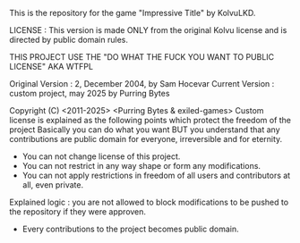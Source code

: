 This is the repository for the game "Impressive Title" by KolvuLKD.

LICENSE :
This version is made ONLY from the original Kolvu license and is directed by public domain rules.

THIS PROJECT USE THE "DO WHAT THE FUCK YOU WANT TO PUBLIC LICENSE" AKA WTFPL

Original Version : 2, December 2004, by Sam Hocevar
Current Version : custom project, may 2025 by Purring Bytes

Copyright (C) <2011-2025> <Purring Bytes & exiled-games>
Custom license is explained as the following points which protect the freedom of the project
Basically you can do what you want BUT you understand that any contributions are public domain 
for everyone, irreversible and for eternity.

- You can not change license of this project.
- You can not restrict in any way shape or form any modifications.
- You can not apply restrictions in freedom of all users and contributors at all, even private.

Explained logic : you are not allowed to block modifications to be pushed to the repository
if they were approven.

- Every contributions to the project becomes public domain.
